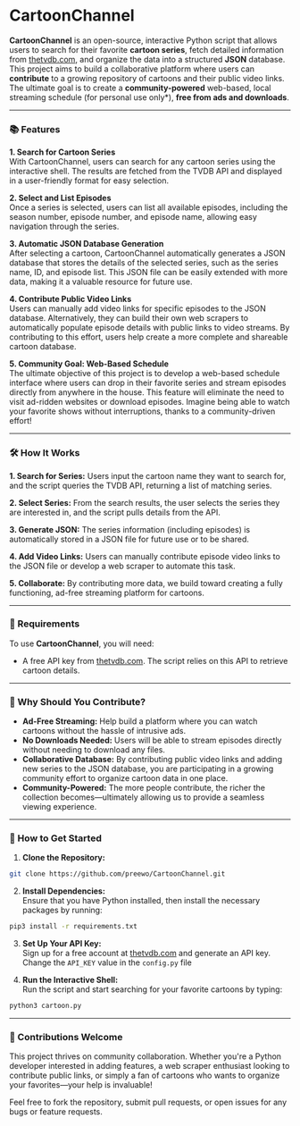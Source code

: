 # CartoonChannel

**CartoonChannel** is an open-source, interactive 
Python script that allows users to search for their favorite 
**cartoon series**, fetch detailed information from [thetvdb.com](https://thetvdb.com), 
and organize the data into a structured **JSON** database. 
This project aims to build a collaborative platform where users 
can **contribute** to a growing repository of cartoons and their 
public video links. The ultimate goal is to create a **community-powered** 
web-based, local streaming schedule (for personal use only*), **free from ads and downloads**.

---

### 📚 Features
**1. Search for Cartoon Series** \
With CartoonChannel, users can search for any cartoon series using the interactive shell. The results are fetched from the TVDB API and displayed in a user-friendly format for easy selection.

**2. Select and List Episodes** \
Once a series is selected, users can list all available episodes, including the season number, episode number, and episode name, allowing easy navigation through the series.

**3. Automatic JSON Database Generation** \
After selecting a cartoon, CartoonChannel automatically generates a JSON database that stores the details of the selected series, such as the series name, ID, and episode list. This JSON file can be easily extended with more data, making it a valuable resource for future use.

**4. Contribute Public Video Links** \
Users can manually add video links for specific episodes to the JSON database. Alternatively, they can build their own web scrapers to automatically populate episode details with public links to video streams. By contributing to this effort, users help create a more complete and shareable cartoon database.

**5. Community Goal: Web-Based Schedule** \
The ultimate objective of this project is to develop a web-based schedule interface where users can drop in their favorite series and stream episodes directly from anywhere in the house. This feature will eliminate the need to visit ad-ridden websites or download episodes. Imagine being able to watch your favorite shows without interruptions, thanks to a community-driven effort!

---
### 🛠 How It Works
**1. Search for Series:** Users input the cartoon name they want to search for, and the script queries the TVDB API, returning a list of matching series.

**2. Select Series:** From the search results, the user selects the series they are interested in, and the script pulls details from the API.

**3. Generate JSON:** The series information (including episodes) is automatically stored in a JSON file for future use or to be shared.

**4. Add Video Links:** Users can manually contribute episode video links to the JSON file or develop a web scraper to automate this task.

**5. Collaborate:** By contributing more data, we build toward creating a fully functioning, ad-free streaming platform for cartoons.

---
### 🔑 Requirements
To use **CartoonChannel**, you will need:

- A free API key from [thetvdb.com](https://thetvdb.com). The script relies on this API to retrieve cartoon details.

---
### 🌟 Why Should You Contribute?
- **Ad-Free Streaming:** Help build a platform where you can watch cartoons without the hassle of intrusive ads.
- **No Downloads Needed:** Users will be able to stream episodes directly without needing to download any files.
- **Collaborative Database:** By contributing public video links and adding new series to the JSON database, you are participating in a growing community effort to organize cartoon data in one place.
- **Community-Powered:** The more people contribute, the richer the collection becomes—ultimately allowing us to provide a seamless viewing experience.

---
### 🚀 How to Get Started
1. **Clone the Repository:**

```bash  
git clone https://github.com/preewo/CartoonChannel.git
```

2. **Install Dependencies:** \
Ensure that you have Python installed, then install the necessary packages by running:

```bash 
pip3 install -r requirements.txt
```

3. **Set Up Your API Key:** \
Sign up for a free account at [thetvdb.com](https://thetvdb.com) and generate an API key.
Change the `API_KEY` value in the `config.py` file


4. **Run the Interactive Shell:** \
Run the script and start searching for your favorite cartoons by typing:

```bash
python3 cartoon.py
```

---
### 👥 Contributions Welcome
This project thrives on community collaboration. Whether you're a Python developer interested in adding features, a web scraper enthusiast looking to contribute public links, or simply a fan of cartoons who wants to organize your favorites—your help is invaluable!

Feel free to fork the repository, submit pull requests, or open issues for any bugs or feature requests.